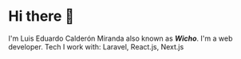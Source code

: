 # Hi there 👋

I'm Luis Eduardo Calderón Miranda also known as **_Wicho_**. I'm a web developer. Tech I work with: Laravel, React.js, Next.js

